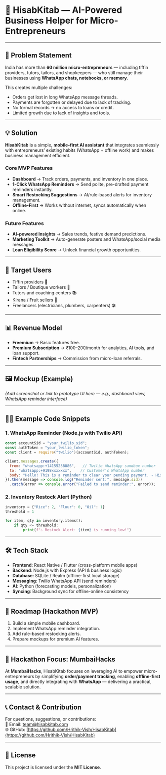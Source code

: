 # 📱 HisabKitab — AI-Powered Business Helper for Micro-Entrepreneurs

---

## 🚩 Problem Statement
India has more than **60 million micro-entrepreneurs** — including tiffin providers, tutors, tailors, and shopkeepers — who still manage their businesses using **WhatsApp chats, notebooks, or memory**.  

This creates multiple challenges:
- Orders get lost in long WhatsApp message threads.  
- Payments are forgotten or delayed due to lack of tracking.  
- No formal records → no access to loans or credit.  
- Limited growth due to lack of insights and tools.  

---

## 💡 Solution
**HisabKitab** is a simple, **mobile-first AI assistant** that integrates seamlessly with entrepreneurs’ existing habits (WhatsApp + offline work) and makes business management efficient.  

### Core MVP Features
- **Dashboard** → Track orders, payments, and inventory in one place.  
- **1-Click WhatsApp Reminders** → Send polite, pre-drafted payment reminders instantly.  
- **Smart Restocking Suggestions** → AI/rule-based alerts for inventory management.  
- **Offline-First** → Works without internet, syncs automatically when online.  

### Future Features
- **AI-powered Insights** → Sales trends, festive demand predictions.  
- **Marketing Toolkit** → Auto-generate posters and WhatsApp/social media messages.  
- **Loan Eligibility Score** → Unlock financial growth opportunities.  

---

## 👥 Target Users
- Tiffin providers 🍲  
- Tailors / Boutique workers 🧵  
- Tutors and coaching centers 📚  
- Kirana / Fruit sellers 🧺  
- Freelancers (electricians, plumbers, carpenters) 🛠  

---

## 📊 Revenue Model
- **Freemium** → Basic features free.  
- **Premium Subscription** → ₹100–200/month for analytics, AI tools, and loan support.  
- **Fintech Partnerships** → Commission from micro-loan referrals.  

---

## 🖼 Mockup (Example)
*(Add screenshot or link to prototype UI here — e.g., dashboard view, WhatsApp reminder interface)*  

---

## 🧑‍💻 Example Code Snippets

### 1. WhatsApp Reminder (Node.js with Twilio API)
```javascript
const accountSid = "your_twilio_sid";
const authToken = "your_twilio_token";
const client = require("twilio")(accountSid, authToken);

client.messages.create({
  from: "whatsapp:+14155238886",   // Twilio WhatsApp sandbox number
  to: "whatsapp:+9198xxxxxxx",    // Customer's WhatsApp number
  body: "Hello! This is a reminder to clear your pending payment. - HisabKitab"
}).then(message => console.log("Reminder sent:", message.sid))
  .catch(error => console.error("Failed to send reminder:", error));
```

### 2. Inventory Restock Alert (Python)
```python
inventory = {"Rice": 2, "Flour": 0, "Oil": 1}
threshold = 1

for item, qty in inventory.items():
    if qty <= threshold:
        print(f"⚠️ Restock Alert: {item} is running low!")
```

---

## 🛠 Tech Stack
- **Frontend**: React Native / Flutter (cross-platform mobile apps)  
- **Backend**: Node.js with Express (API & business logic)  
- **Database**: SQLite / Realm (offline-first local storage)  
- **Messaging**: Twilio WhatsApp API (send reminders)  
- **AI**: Python (forecasting models, personalization)  
- **Syncing**: Background sync for offline-online consistency  

---

## 🚀 Roadmap (Hackathon MVP)
1. Build a simple mobile dashboard.  
2. Implement WhatsApp reminder integration.  
3. Add rule-based restocking alerts.  
4. Prepare mockups for premium AI features.  

---

## 🎯 Hackathon Focus: MumbaiHacks
At **MumbaiHacks**, HisabKitab focuses on leveraging AI to empower micro-entrepreneurs by simplifying **order/payment tracking**, enabling **offline-first usage**, and directly integrating with **WhatsApp** — delivering a practical, scalable solution.  

---

## 📞 Contact & Contribution
For questions, suggestions, or contributions:  
📧 Email: team@hisabkitab.com  
🌐 GitHub: [https://github.com/Hrithik-Vish/HisabKitab](https://github.com/Hrithik-Vish/HisabKitab)


---

## 📜 License
This project is licensed under the **MIT License**.
